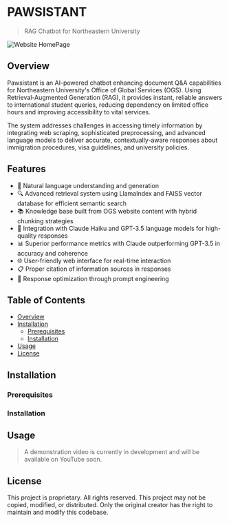# PAWSISTANT
> RAG Chatbot for Northeastern University

![Website HomePage](media/chatbot.gif)

## Overview
Pawsistant is an AI-powered chatbot enhancing document Q&A capabilities for Northeastern University's Office of Global Services (OGS). Using Retrieval-Augmented Generation (RAG), it provides instant, reliable answers to international student queries, reducing dependency on limited office hours and improving accessibility to vital services.

The system addresses challenges in accessing timely information by integrating web scraping, sophisticated preprocessing, and advanced language models to deliver accurate, contextually-aware responses about immigration procedures, visa guidelines, and university policies.

## Features
- 💬 Natural language understanding and generation
- 🔍 Advanced retrieval system using LlamaIndex and FAISS vector database for efficient semantic search
- 📚 Knowledge base built from OGS website content with hybrid chunking strategies
- 🤖 Integration with Claude Haiku and GPT-3.5 language models for high-quality responses
- 📊 Superior performance metrics with Claude outperforming GPT-3.5 in accuracy and coherence
- 🌐 User-friendly web interface for real-time interaction
- 📋 Proper citation of information sources in responses
- 🔄 Response optimization through prompt engineering

## Table of Contents
- [Overview](#overview)
- [Installation](#installation)
  - [Prerequisites](#prerequisites)
  - [Installation](#installation)
- [Usage](#usage)
- [License](#license)

## Installation
### Prerequisites
### Installation


## Usage
> A demonstration video is currently in development and will be available on YouTube soon.

## License

This project is proprietary. All rights reserved. This project may not be copied, modified, or distributed. Only the original creator has the right to maintain and modify this codebase.
